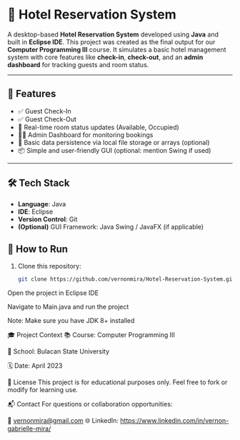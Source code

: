 # 🏨 Hotel Reservation System

A desktop-based **Hotel Reservation System** developed using **Java** and built in **Eclipse IDE**. This project was created as the final output for our **Computer Programming III** course. It simulates a basic hotel management system with core features like **check-in**, **check-out**, and an **admin dashboard** for tracking guests and room status.

---

## 📌 Features

- ✅ Guest Check-In  
- ✅ Guest Check-Out  
- 🧾 Real-time room status updates (Available, Occupied)  
- 🧑‍💼 Admin Dashboard for monitoring bookings  
- 💾 Basic data persistence via local file storage or arrays (optional)  
- 📦 Simple and user-friendly GUI (optional: mention Swing if used)

---

## 🛠️ Tech Stack

- **Language**: Java  
- **IDE**: Eclipse  
- **Version Control**: Git  
- **(Optional)** GUI Framework: Java Swing / JavaFX (if applicable)


## 🚀 How to Run

1. Clone this repository:
   ```bash
   git clone https://github.com/vernonmira/Hotel-Reservation-System.git
Open the project in Eclipse IDE

Navigate to Main.java and run the project

Note: Make sure you have JDK 8+ installed

🎓 Project Context
📚 Course: Computer Programming III

🏫 School: Bulacan State University

🗓️ Date: April 2023

📜 License
This project is for educational purposes only. Feel free to fork or modify for learning use.

📬 Contact
For questions or collaboration opportunities:

📧 vernonmira@gmail.com
🌐 LinkedIn: https://www.linkedin.com/in/vernon-gabrielle-mira/

